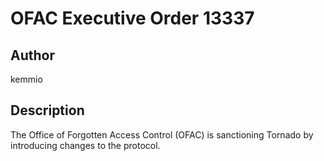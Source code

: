 # OFAC Executive Order 13337

## Author

kemmio

## Description

The Office of Forgotten Access Control (OFAC) is sanctioning Tornado by introducing changes to the protocol.